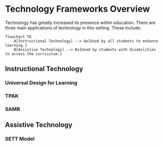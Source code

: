 # Technology Frameworks Overview

Technology has greatly increased its presence within education. There are three main applications of technology in this setting. These include:

```{mermaid}
flowchart TD
    A[Instructional Technology] --> Ax[Used by all students to enhance learning.]
    B[Assistive Technology] --> Bx[Used by students with disabilities to access the curriculum.]
```

## Instructional Technology

### Universal Design for Learning

### TPAK

### SAMR

## Assistive Technology

### SETT Model
